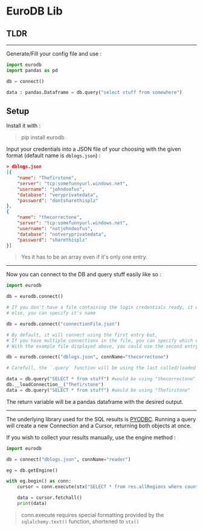 # EuroDB Lib

## TLDR
___
Generate/Fill your config file and use :

```python
import eurodb
import pandas as pd

db = connect()

data : pandas.Dataframe = db.query("select stuff from somewhere")
```

## Setup

Install it with :
> pip install eurodb

Input your credentials into a JSON file of your choosing with the given format (default name is `dblogs.json`) : 
```json
> dblogs.json
[{
    "name": "Thefirstone",
    "server": "tcp:somefunnyurl.windows.net",
    "username": "johndoofus",
    "database": "veryprivatedata",
    "password": "dontsharethisplz"
},
{
    "name": "thecorrectone",
    "server": "tcp:somefunnyurl.windows.net",
    "username": "notjohndoofus",
    "database": "notveryprivatedata",
    "password": "sharethisplz"
}]
```

> Yes it has to be an array even if it's only one entry.
___
Now you can connect to the DB and query stuff easily like so :

```python
import eurodb

db = eurodb.connect()

# If you don't have a file containing the login credentials ready, it will generate one for you
# else, you can specify it's name

db = eurodb.connect("connectionFile.json")

# By default, it will connect using the first entry but,
# If you have multiple connections in the file, you can specify which one to use.
# With the example file displayed above, you could use the second entry as so : 

db = eurodb.connect("dblogs.json", connName="thecorrectone")

# Carefull, the `.query` function will be using the last called/loaded entry :

data = db.query("SELECT * from stuff") #would be using "thecorrectone"
db.__loadConnection__("Thefirstone")
data = db.query("SELECT * from stuff") #would be using "Thefirstone"
```

The return variable will be a pandas dataframe with the desired output.

___

The underlying library used for the SQL results is [PYODBC](https://github.com/mkleehammer/pyodbc/wiki/Getting-started). 
Running a query will create a new Connection and a Cursor, returning both objects at once.


If you wish to collect your results manually, use the engine method : 

```python
import eurodb

db = connect("dblogs.json", connName="reader")

eg = db.getEngine()

with eg.begin() as conn:
    cursor = conn.execute(stx("SELECT * from res.allRegions where country = 'FR' and geocode like '10%'"))

    data = cursor.fetchall()
    print(data)
```

> conn.execute requires special formatting provided by the `sqlalchemy.text()` function, shortened to `stx()` 
